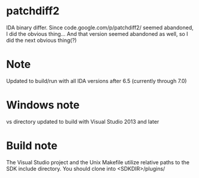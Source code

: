patchdiff2
==========

IDA binary differ. Since code.google.com/p/patchdiff2/ seemed abandoned, I did the obvious thing…
And that version seemed abandoned as well, so I did the next obvious thing(?)

Note
====

Updated to build/run with all IDA versions after 6.5 (currently through 7.0)

Windows note
============

vs directory updated to build with Visual Studio 2013 and later

Build note
============

The Visual Studio project and the Unix Makefile utilize relative paths to the SDK include directory.
You should clone into &lt;SDKDIR&gt;/plugins/
